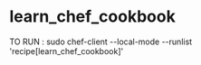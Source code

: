# learn_chef_cookbook

TO RUN :  sudo chef-client --local-mode --runlist 'recipe[learn_chef_cookbook]'


